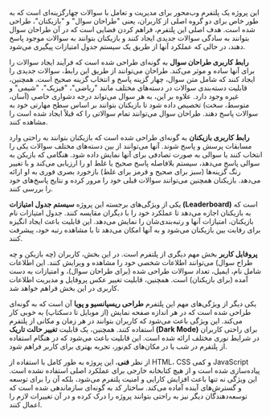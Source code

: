 این پروژه یک پلتفرم وب‌محور برای مدیریت و تعامل با سوالات چهارگزینه‌ای است که به طور خاص برای دو گروه اصلی از کاربران، یعنی "طراحان سوال" و "بازیکنان"، طراحی شده است. هدف اصلی این پلتفرم، فراهم کردن فضایی است که در آن طراحان سوال بتوانند به سادگی سوالات جدیدی ایجاد کنند و بازیکنان بتوانند به سوالات موجود پاسخ دهند، در حالی که عملکرد آنها از طریق یک سیستم جدول امتیازات پیگیری می‌شود.

**رابط کاربری طراحان سوال** به گونه‌ای طراحی شده است که فرآیند ایجاد سوالات را برای آنها ساده و موثر می‌کند. طراحان می‌توانند از طریق این رابط، سوالات جدیدی را ایجاد کنند که شامل متن سوال، چهار گزینه پاسخ و انتخاب گزینه صحیح است. همچنین، قابلیت دسته‌بندی سوالات در دسته‌های مختلف مانند "ریاضی"، "فیزیک"، "شیمی" و غیره وجود دارد. علاوه بر این، به هر سوال می‌تواند درجه دشواری خاصی (آسان، متوسط، سخت) تخصیص داده شود تا بازیکنان بتوانند بر اساس سطح مهارتی خود به سوالات پاسخ دهند. طراحان سوال می‌توانند تمام سوالاتی را که قبلاً ایجاد شده است را مشاهده کنند.

**رابط کاربری بازیکنان** به گونه‌ای طراحی شده است که بازیکنان بتوانند به راحتی وارد مسابقات پرسش و پاسخ شوند. آنها می‌توانند از بین دسته‌های مختلف سوالات یکی را انتخاب کنند یا سوالی به صورت تصادفی برای آنها نمایش داده شود. هنگامی که بازیکن به سوالی پاسخ می‌دهد، سیستم بلافاصله پاسخ صحیح یا غلط او را ارزیابی می‌کند و با تغییر رنگ گزینه‌ها (سبز برای صحیح و قرمز برای غلط) بازخورد بصری فوری به او ارائه می‌دهد. بازیکنان همچنین می‌توانند سوالات قبلی خود را مرور کرده و نتایج پاسخ‌های خود را بررسی کنند.

یکی از ویژگی‌های برجسته این پروژه **سیستم جدول امتیازات (Leaderboard)** است که به بازیکنان اجازه می‌دهد تا عملکرد خود را با دیگران مقایسه کنند. جدول امتیازات نام بازیکنان، امتیازات آنها و رتبه‌بندی‌شان را نمایش می‌دهد. این قابلیت باعث ایجاد انگیزه برای رقابت بین بازیکنان می‌شود و به آنها امکان می‌دهد تا با مشاهده رتبه خود، پیشرفت کنند.

**پروفایل کاربر** بخش مهم دیگری از پلتفرم است. در این بخش، کاربران (چه بازیکن و چه طراح سوال) می‌توانند اطلاعات شخصی خود را مشاهده و ویرایش کنند. این اطلاعات شامل نام، ایمیل، تعداد سوالات طراحی شده (برای طراحان سوال)، و امتیازات به دست آمده (برای بازیکنان) است. همچنین، قابلیت تغییر عکس پروفایل و مدیریت اطلاعات کاربری در این بخش فراهم خواهد شد.

یکی دیگر از ویژگی‌های مهم این پلتفرم **طراحی ریسپانسیو و پویا** آن است که به گونه‌ای طراحی شده است که در هر اندازه صفحه نمایش (از موبایل تا دسکتاپ) به خوبی کار می‌کند. این ویژگی باعث می‌شود که کاربران بتوانند در هر زمان و مکانی از پلتفرم استفاده کنند. همچنین، یک قابلیت **تغییر حالت تاریک (Dark Mode)** برای راحتی کاربران در شرایط نوری مختلف ارائه شده است. این قابلیت باعث می‌شود که در هنگام استفاده از پلتفرم در شب یا در مکان‌های کم‌نور، تجربه بهتری برای کاربر فراهم شود.

از نظر **فنی**، این پروژه به طور کامل با استفاده از HTML، CSS و کمی JavaScript پیاده‌سازی شده است و از هیچ کتابخانه خارجی برای عملکرد اصلی استفاده نشده است. این ویژگی نه تنها باعث افزایش کارایی و امنیت پلتفرم می‌شود، بلکه آن را برای توسعه و گسترش‌های آینده آماده می‌کند. ساختار کد به گونه‌ای سازماندهی شده است که توسعه‌دهندگان دیگر نیز به راحتی بتوانند پروژه را درک کرده و در آن تغییرات لازم را اعمال کنند.
